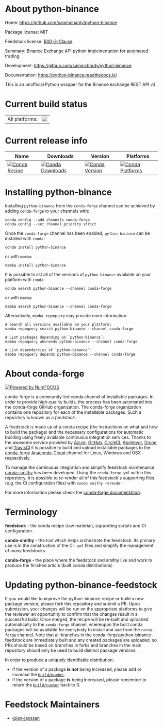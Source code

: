 About python-binance
====================

Home: https://github.com/sammchardy/python-binance

Package license: MIT

Feedstock license: [BSD-3-Clause](https://github.com/conda-forge/python-binance-feedstock/blob/main/LICENSE.txt)

Summary: Binance Exchange API python implementation for automated trading

Development: https://github.com/sammchardy/python-binance

Documentation: https://python-binance.readthedocs.io/

This is an unofficial Python wrapper for the Binance exchange REST API
v3.


Current build status
====================


<table><tr><td>All platforms:</td>
    <td>
      <a href="https://dev.azure.com/conda-forge/feedstock-builds/_build/latest?definitionId=15041&branchName=main">
        <img src="https://dev.azure.com/conda-forge/feedstock-builds/_apis/build/status/python-binance-feedstock?branchName=main">
      </a>
    </td>
  </tr>
</table>

Current release info
====================

| Name | Downloads | Version | Platforms |
| --- | --- | --- | --- |
| [![Conda Recipe](https://img.shields.io/badge/recipe-python--binance-green.svg)](https://anaconda.org/conda-forge/python-binance) | [![Conda Downloads](https://img.shields.io/conda/dn/conda-forge/python-binance.svg)](https://anaconda.org/conda-forge/python-binance) | [![Conda Version](https://img.shields.io/conda/vn/conda-forge/python-binance.svg)](https://anaconda.org/conda-forge/python-binance) | [![Conda Platforms](https://img.shields.io/conda/pn/conda-forge/python-binance.svg)](https://anaconda.org/conda-forge/python-binance) |

Installing python-binance
=========================

Installing `python-binance` from the `conda-forge` channel can be achieved by adding `conda-forge` to your channels with:

```
conda config --add channels conda-forge
conda config --set channel_priority strict
```

Once the `conda-forge` channel has been enabled, `python-binance` can be installed with `conda`:

```
conda install python-binance
```

or with `mamba`:

```
mamba install python-binance
```

It is possible to list all of the versions of `python-binance` available on your platform with `conda`:

```
conda search python-binance --channel conda-forge
```

or with `mamba`:

```
mamba search python-binance --channel conda-forge
```

Alternatively, `mamba repoquery` may provide more information:

```
# Search all versions available on your platform:
mamba repoquery search python-binance --channel conda-forge

# List packages depending on `python-binance`:
mamba repoquery whoneeds python-binance --channel conda-forge

# List dependencies of `python-binance`:
mamba repoquery depends python-binance --channel conda-forge
```


About conda-forge
=================

[![Powered by
NumFOCUS](https://img.shields.io/badge/powered%20by-NumFOCUS-orange.svg?style=flat&colorA=E1523D&colorB=007D8A)](https://numfocus.org)

conda-forge is a community-led conda channel of installable packages.
In order to provide high-quality builds, the process has been automated into the
conda-forge GitHub organization. The conda-forge organization contains one repository
for each of the installable packages. Such a repository is known as a *feedstock*.

A feedstock is made up of a conda recipe (the instructions on what and how to build
the package) and the necessary configurations for automatic building using freely
available continuous integration services. Thanks to the awesome service provided by
[Azure](https://azure.microsoft.com/en-us/services/devops/), [GitHub](https://github.com/),
[CircleCI](https://circleci.com/), [AppVeyor](https://www.appveyor.com/),
[Drone](https://cloud.drone.io/welcome), and [TravisCI](https://travis-ci.com/)
it is possible to build and upload installable packages to the
[conda-forge](https://anaconda.org/conda-forge) [Anaconda-Cloud](https://anaconda.org/)
channel for Linux, Windows and OSX respectively.

To manage the continuous integration and simplify feedstock maintenance
[conda-smithy](https://github.com/conda-forge/conda-smithy) has been developed.
Using the ``conda-forge.yml`` within this repository, it is possible to re-render all of
this feedstock's supporting files (e.g. the CI configuration files) with ``conda smithy rerender``.

For more information please check the [conda-forge documentation](https://conda-forge.org/docs/).

Terminology
===========

**feedstock** - the conda recipe (raw material), supporting scripts and CI configuration.

**conda-smithy** - the tool which helps orchestrate the feedstock.
                   Its primary use is in the construction of the CI ``.yml`` files
                   and simplify the management of *many* feedstocks.

**conda-forge** - the place where the feedstock and smithy live and work to
                  produce the finished article (built conda distributions)


Updating python-binance-feedstock
=================================

If you would like to improve the python-binance recipe or build a new
package version, please fork this repository and submit a PR. Upon submission,
your changes will be run on the appropriate platforms to give the reviewer an
opportunity to confirm that the changes result in a successful build. Once
merged, the recipe will be re-built and uploaded automatically to the
`conda-forge` channel, whereupon the built conda packages will be available for
everybody to install and use from the `conda-forge` channel.
Note that all branches in the conda-forge/python-binance-feedstock are
immediately built and any created packages are uploaded, so PRs should be based
on branches in forks and branches in the main repository should only be used to
build distinct package versions.

In order to produce a uniquely identifiable distribution:
 * If the version of a package **is not** being increased, please add or increase
   the [``build/number``](https://docs.conda.io/projects/conda-build/en/latest/resources/define-metadata.html#build-number-and-string).
 * If the version of a package **is** being increased, please remember to return
   the [``build/number``](https://docs.conda.io/projects/conda-build/en/latest/resources/define-metadata.html#build-number-and-string)
   back to 0.

Feedstock Maintainers
=====================

* [@jan-janssen](https://github.com/jan-janssen/)

